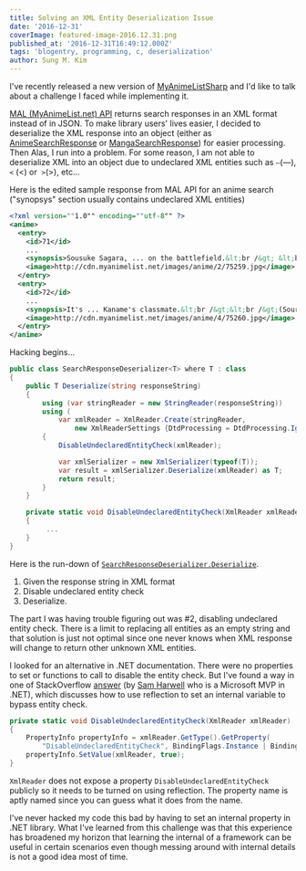 ```yaml
---
title: Solving an XML Entity Deserialization Issue
date: '2016-12-31'
coverImage: featured-image-2016.12.31.png
published_at: '2016-12-31T16:49:12.000Z'
tags: 'blogentry, programming, c, deserialization'
author: Sung M. Kim
---
```


I've recently released a new version of [MyAnimeListSharp](https://github.com/dance2die/MyAnimeListSharp) and I'd like to talk about a challenge I faced while implementing it.

[MAL (MyAnimeList.net) API](http://myanimelist.net/modules.php?go=api) returns search responses in an XML format instead of in JSON. To make library users' lives easier, I decided to deserialize the XML response into an object (either as [AnimeSearchResponse](https://github.com/dance2die/MyAnimeListSharp/blob/master/Project.MyAnimeList/Project.MyAnimeList/Core/AnimeSearchResponse.cs) or [MangaSearchResponse](https://github.com/dance2die/MyAnimeListSharp/blob/master/Project.MyAnimeList/Project.MyAnimeList/Core/MangaSearchResponse.cs)) for easier processing. Then Alas, I run into a problem. For some reason, I am not able to deserialize XML into an object due to undeclared XML entities such as `—`(&mdash;), `<` (&lt;) or  `>`(&gt;), etc...

Here is the edited sample response from MAL API for an anime search ("synopsys" section usually contains undeclared XML entities)

```xml
<?xml version=""1.0"" encoding=""utf-8"" ?>
<anime>
  <entry>
    <id>71</id>
	...
    <synopsis>Sousuke Sagara, ... on the battlefield.&lt;br /&gt; &lt;br /&gt;(Source: ANN, edited)</synopsis>
    <image>http://cdn.myanimelist.net/images/anime/2/75259.jpg</image>
  </entry>
  <entry>
    <id>72</id>
	...
    <synopsis>It's ... Kaname's classmate.&lt;br /&gt;&lt;br /&gt;(Source: ANN)</synopsis>
    <image>http://cdn.myanimelist.net/images/anime/4/75260.jpg</image>
  </entry>
</anime>
```

Hacking begins...

```csharp
public class SearchResponseDeserializer<T> where T : class
{
	public T Deserialize(string responseString)
	{
		using (var stringReader = new StringReader(responseString))
		using (
			var xmlReader = XmlReader.Create(stringReader,
				new XmlReaderSettings {DtdProcessing = DtdProcessing.Ignore}))
		{
			DisableUndeclaredEntityCheck(xmlReader);

			var xmlSerializer = new XmlSerializer(typeof(T));
			var result = xmlSerializer.Deserialize(xmlReader) as T;
			return result;
		}
	}

	private static void DisableUndeclaredEntityCheck(XmlReader xmlReader)
	{
         ...
	}
}
```

Here is the run-down of [`SearchResponseDeserializer.Deserialize`](https://github.com/dance2die/MyAnimeListSharp/blob/master/Project.MyAnimeList/Project.MyAnimeList/Util/SearchResponseDeserializer.cs).

1. Given the response string in XML format
2. Disable undeclared entity check
3. Deserialize.

The part I was having trouble figuring out was #2, disabling undeclared entity check. There is a limit to replacing all entities as an empty string and that solution is just not optimal since one never knows when XML response will change to return other unknown XML entities.

I looked for an alternative in .NET documentation. There were no properties to set or functions to call to disable the entity check. But I've found a way in one of StackOverflow [answer](http://stackoverflow.com/questions/3504227/prevent-xmltextreader-from-expanding-entities/22787825#22787825) (by [Sam Harwell](http://stackoverflow.com/users/138304/sam-harwell) who is a Microsoft MVP in .NET), which discusses how to use reflection to set an internal variable to bypass entity check.

```csharp
private static void DisableUndeclaredEntityCheck(XmlReader xmlReader)
{
	PropertyInfo propertyInfo = xmlReader.GetType().GetProperty(
		"DisableUndeclaredEntityCheck", BindingFlags.Instance | BindingFlags.Public | BindingFlags.NonPublic);
	propertyInfo.SetValue(xmlReader, true);
}
```

`XmlReader` does not expose a property `DisableUndeclaredEntityCheck` publicly so it needs to be turned on using reflection. The property name is aptly named since you can guess what it does from the name.

I've never hacked my code this bad by having to set an internal property in .NET library. What I've learned from this challenge was that this experience has broadened my horizon that learning the internal of a framework can be useful in certain scenarios even though messing around with internal details is not a good idea most of time.

